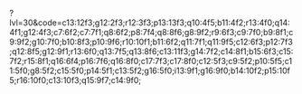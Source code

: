 ?lvl=30&code=c13:12f3;g12:2f3;r12:3f3;p13:13f3;q10:4f5;b11:4f2;r13:4f0;q14:4f1;g12:4f3;c7:6f2;c7:7f1;q8:6f2;p8:7f4;q8:8f6;g8:9f2;r9:6f3;c9:7f0;b9:8f1;c9:9f2;g10:7f0;b10:8f3;p10:9f6;r10:10f1;b11:6f2;q11:7f1;q11:9f5;c12:6f3;p12:7f3;q12:8f5;g12:9f1;r13:6f0;q13:7f5;q13:8f6;c13:11f3;g14:7f2;c14:8f1;b15:6f3;c15:7f2;r15:8f1;q16:6f4;p16:7f6;q16:8f0;c17:7f3;c17:8f0;c12:5f3;c9:5f2;p10:5f5;c11:5f0;g8:5f2;c15:5f0;p14:5f1;c13:5f2;g16:5f0;i13:9f1;g16:9f0;b14:10f2;p15:10f5;r16:10f0;c13:10f3;q15:9f7;c14:9f0;